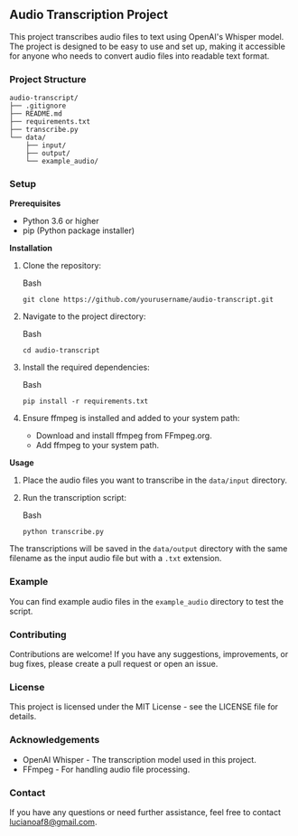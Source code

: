 Audio Transcription Project
---------------------------

This project transcribes audio files to text using OpenAI's Whisper model. The project is designed to be easy to use and set up, making it accessible for anyone who needs to convert audio files into readable text format.

### Project Structure

```
audio-transcript/
├── .gitignore
├── README.md
├── requirements.txt
├── transcribe.py
└── data/
    ├── input/
    ├── output/
    └── example_audio/

```

### Setup

**Prerequisites**

-   Python 3.6 or higher
-   pip (Python package installer)

**Installation**

1.  Clone the repository:

    Bash

    ```
    git clone https://github.com/yourusername/audio-transcript.git

    ```

2.  Navigate to the project directory:

    Bash

    ```
    cd audio-transcript

    ```

3.  Install the required dependencies:

    Bash

    ```
    pip install -r requirements.txt

    ```

4.  Ensure ffmpeg is installed and added to your system path:

    -   Download and install ffmpeg from FFmpeg.org.
    -   Add ffmpeg to your system path.

**Usage**

1.  Place the audio files you want to transcribe in the `data/input` directory.

2.  Run the transcription script:

    Bash

    ```
    python transcribe.py

    ```

The transcriptions will be saved in the `data/output` directory with the same filename as the input audio file but with a `.txt` extension.

### Example

You can find example audio files in the `example_audio` directory to test the script.

### Contributing

Contributions are welcome! If you have any suggestions, improvements, or bug fixes, please create a pull request or open an issue.

### License

This project is licensed under the MIT License - see the LICENSE file for details.

### Acknowledgements

-   OpenAI Whisper - The transcription model used in this project.
-   FFmpeg - For handling audio file processing.

### Contact

If you have any questions or need further assistance, feel free to contact lucianoaf8@gmail.com.
